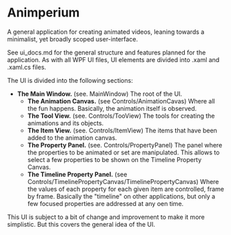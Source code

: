 # Animperium
A general application for creating animated videos, leaning towards a minimalist, yet broadly scoped user-interface.

See ui_docs.md for the general structure and features planned for the application. As with all WPF UI files, UI elements are divided into .xaml and .xaml.cs files.

The UI is divided into the following sections:
- **The Main Window.** (see. MainWindow) The root of the UI.
  - **The Animation Canvas.** (see Controls/AnimationCavas) Where all the fun happens. Basically, the animation itself is observed.
  - **The Tool View.** (see. Controls/TooView) The tools for creating the animations and its objects.
  - **The Item View.** (see. Controls/ItemView) The items that have been added to the animation canvas.
  - **The Property Panel.** (see. Controls/PropertyPanel) The panel where the properties to be animated or set are manipulated. This allows to select a few properties to be shown on the Timeline Property Canvas.
  - **The Timeline Property Panel.** (see Controls/TimelinePropertyCanvas/TimelinePropertyCanvas) Where the values of each property for each given item are controlled, frame by frame. Basically the "timeline" on other applications, but only a few focused properties are addressed at any oen time.
 
This UI is subject to a bit of change and improvement to make it more simplistic. But this covers the general idea of the UI.
